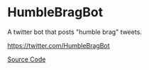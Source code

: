 # HumbleBragBot
A twitter bot that posts "humble brag" tweets.

https://twitter.com/HumbleBragBot

[Source Code](cheapbotsdonequick.com/source/HumbleBragBot)
